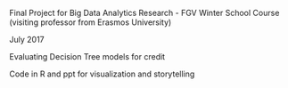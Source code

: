 Final Project for Big Data Analytics Research - FGV Winter School Course 
(visiting professor from Erasmos University)

July 2017

Evaluating Decision Tree models for credit

Code in R and ppt for visualization and storytelling
